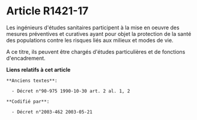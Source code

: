 # Article R1421-17

Les ingénieurs d'études sanitaires participent à la mise en oeuvre des mesures préventives et curatives ayant pour objet la
protection de la santé des populations contre les risques liés aux milieux et modes de vie.

A ce titre, ils peuvent être chargés d'études particulières et de fonctions d'encadrement.

**Liens relatifs à cet article**

	**Anciens textes**:

	  - Décret n°90-975 1990-10-30 art. 2 al. 1, 2

	**Codifié par**:

	  - Décret n°2003-462 2003-05-21
